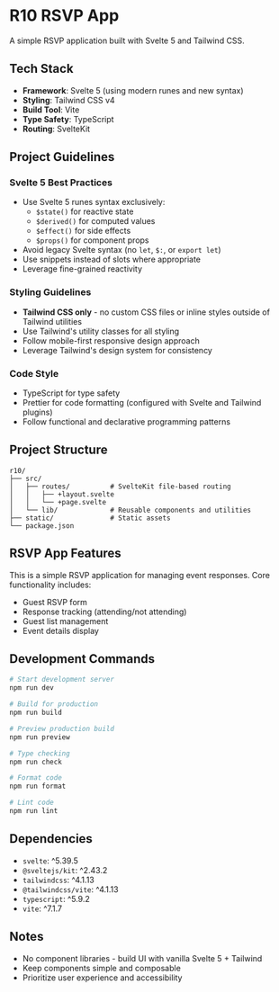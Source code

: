 # R10 RSVP App

A simple RSVP application built with Svelte 5 and Tailwind CSS.

## Tech Stack

- **Framework**: Svelte 5 (using modern runes and new syntax)
- **Styling**: Tailwind CSS v4
- **Build Tool**: Vite
- **Type Safety**: TypeScript
- **Routing**: SvelteKit

## Project Guidelines

### Svelte 5 Best Practices

- Use Svelte 5 runes syntax exclusively:
  - `$state()` for reactive state
  - `$derived()` for computed values
  - `$effect()` for side effects
  - `$props()` for component props
- Avoid legacy Svelte syntax (no `let`, `$:`, or `export let`)
- Use snippets instead of slots where appropriate
- Leverage fine-grained reactivity

### Styling Guidelines

- **Tailwind CSS only** - no custom CSS files or inline styles outside of Tailwind utilities
- Use Tailwind's utility classes for all styling
- Follow mobile-first responsive design approach
- Leverage Tailwind's design system for consistency

### Code Style

- TypeScript for type safety
- Prettier for code formatting (configured with Svelte and Tailwind plugins)
- Follow functional and declarative programming patterns

## Project Structure

```
r10/
├── src/
│   ├── routes/          # SvelteKit file-based routing
│   │   ├── +layout.svelte
│   │   └── +page.svelte
│   └── lib/             # Reusable components and utilities
├── static/              # Static assets
└── package.json
```

## RSVP App Features

This is a simple RSVP application for managing event responses. Core functionality includes:

- Guest RSVP form
- Response tracking (attending/not attending)
- Guest list management
- Event details display

## Development Commands

```bash
# Start development server
npm run dev

# Build for production
npm run build

# Preview production build
npm run preview

# Type checking
npm run check

# Format code
npm run format

# Lint code
npm run lint
```

## Dependencies

- `svelte`: ^5.39.5
- `@sveltejs/kit`: ^2.43.2
- `tailwindcss`: ^4.1.13
- `@tailwindcss/vite`: ^4.1.13
- `typescript`: ^5.9.2
- `vite`: ^7.1.7

## Notes

- No component libraries - build UI with vanilla Svelte 5 + Tailwind
- Keep components simple and composable
- Prioritize user experience and accessibility
